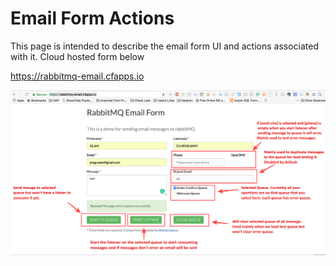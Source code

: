 # Email Form Actions

This page is intended to describe the email form UI and actions associated with it. Cloud hosted form below

https://rabbitmq-email.cfapps.io

![](.gitbook/assets/image%20%2810%29.png)

